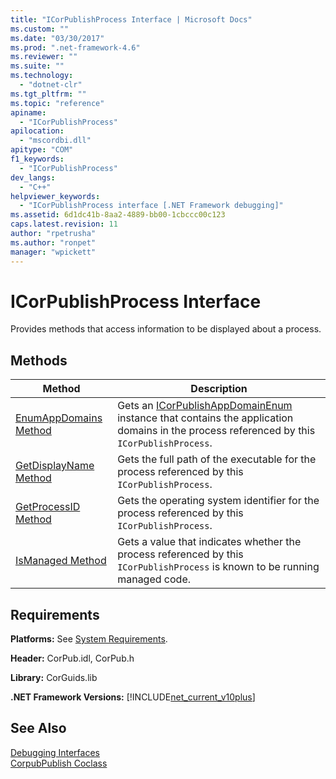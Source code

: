 ```yaml
---
title: "ICorPublishProcess Interface | Microsoft Docs"
ms.custom: ""
ms.date: "03/30/2017"
ms.prod: ".net-framework-4.6"
ms.reviewer: ""
ms.suite: ""
ms.technology: 
  - "dotnet-clr"
ms.tgt_pltfrm: ""
ms.topic: "reference"
apiname: 
  - "ICorPublishProcess"
apilocation: 
  - "mscordbi.dll"
apitype: "COM"
f1_keywords: 
  - "ICorPublishProcess"
dev_langs: 
  - "C++"
helpviewer_keywords: 
  - "ICorPublishProcess interface [.NET Framework debugging]"
ms.assetid: 6d1dc41b-8aa2-4889-bb00-1cbccc00c123
caps.latest.revision: 11
author: "rpetrusha"
ms.author: "ronpet"
manager: "wpickett"
---
```

# ICorPublishProcess Interface
Provides methods that access information to be displayed about a process.  
  
## Methods  
  
|Method|Description|  
|------------|-----------------|  
|[EnumAppDomains Method](../../../../docs/framework/unmanaged-api/debugging/icordebugprocess2-interface1.md)|Gets an [ICorPublishAppDomainEnum](../../../../docs/framework/unmanaged-api/debugging/icorpublishappdomainenum-interface.md) instance that contains the application domains in the process referenced by this `ICorPublishProcess`.|  
|[GetDisplayName Method](../../../../docs/framework/unmanaged-api/debugging/icordebugthread-interface1.md)|Gets the full path of the executable for the process referenced by this `ICorPublishProcess`.|  
|[GetProcessID Method](../../../../docs/framework/unmanaged-api/debugging/icorpublishprocess-getprocessid-method.md)|Gets the operating system identifier for the process referenced by this `ICorPublishProcess`.|  
|[IsManaged Method](../../../../docs/framework/unmanaged-api/debugging/icorpublishprocess-ismanaged-method.md)|Gets a value that indicates whether the process referenced by this `ICorPublishProcess` is known to be running managed code.|  
  
## Requirements  
 **Platforms:** See [System Requirements](../../../../docs/framework/getting-started/system-requirements.md).  
  
 **Header:** CorPub.idl, CorPub.h  
  
 **Library:** CorGuids.lib  
  
 **.NET Framework Versions:** [!INCLUDE[net_current_v10plus](../../../../includes/net-current-v10plus-md.md)]  
  
## See Also  
 [Debugging Interfaces](../../../../docs/framework/unmanaged-api/debugging/debugging-interfaces.md)   
 [CorpubPublish Coclass](../../../../docs/framework/unmanaged-api/debugging/corpubpublish-coclass.md)